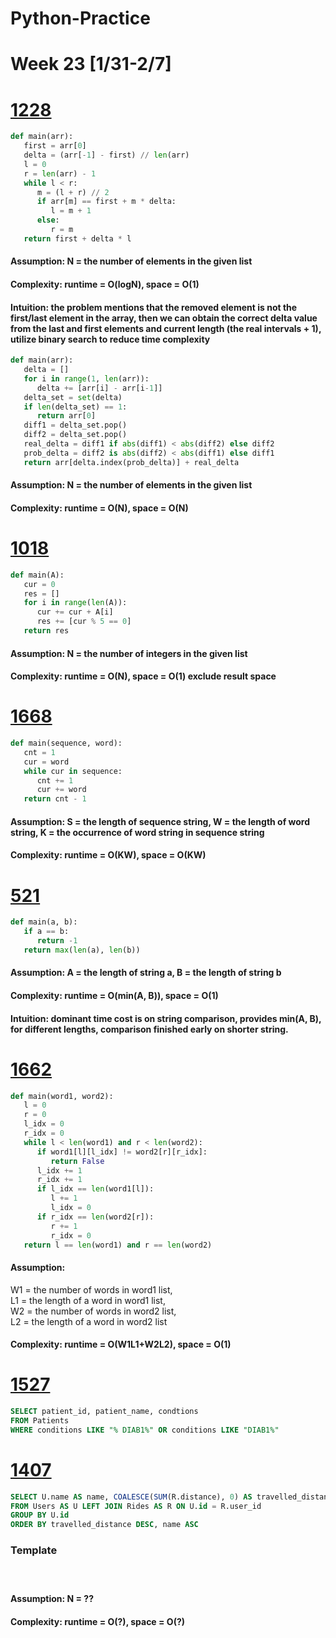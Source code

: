 # Python-Practice

# Week 23 [1/31-2/7]

# [1228](https://leetcode.com/problems/missing-number-in-arithmetic-progression/)
```python
def main(arr):
   first = arr[0]
   delta = (arr[-1] - first) // len(arr)
   l = 0
   r = len(arr) - 1
   while l < r:
      m = (l + r) // 2
      if arr[m] == first + m * delta:
         l = m + 1
      else:
         r = m
   return first + delta * l
```
#### Assumption: N = the number of elements in the given list
#### Complexity: runtime = O(logN), space = O(1)
#### Intuition: the problem mentions that the removed element is not the first/last element in the array, then we can obtain the correct delta value from the last and first elements and current length (the real intervals + 1), utilize binary search to reduce time complexity

```python
def main(arr):
   delta = []
   for i in range(1, len(arr)):
      delta += [arr[i] - arr[i-1]]
   delta_set = set(delta)
   if len(delta_set) == 1:
      return arr[0]
   diff1 = delta_set.pop()
   diff2 = delta_set.pop()
   real_delta = diff1 if abs(diff1) < abs(diff2) else diff2
   prob_delta = diff2 is abs(diff2) < abs(diff1) else diff1
   return arr[delta.index(prob_delta)] + real_delta
```
#### Assumption: N = the number of elements in the given list
#### Complexity: runtime = O(N), space = O(N)

# [1018](https://leetcode.com/problems/binary-prefix-divisible-by-5/)
```python
def main(A):
   cur = 0
   res = []
   for i in range(len(A)):
      cur += cur + A[i]
      res += [cur % 5 == 0]
   return res
```
#### Assumption: N = the number of integers in the given list
#### Complexity: runtime = O(N), space = O(1) exclude result space

# [1668](https://leetcode.com/problems/maximum-repeating-substring/)
```python
def main(sequence, word):
   cnt = 1
   cur = word
   while cur in sequence:
      cnt += 1
      cur += word
   return cnt - 1
```
#### Assumption: S = the length of sequence string, W = the length of word string, K = the occurrence of word string in sequence string
#### Complexity: runtime = O(KW), space = O(KW)

# [521](https://leetcode.com/problems/longest-uncommon-subsequence-i/)
```python
def main(a, b):
   if a == b:
      return -1
   return max(len(a), len(b))
```
#### Assumption: A = the length of string a, B = the length of string b
#### Complexity: runtime = O(min(A, B)), space = O(1)
#### Intuition: dominant time cost is on string comparison, provides min(A, B), for different lengths, comparison finished early on shorter string.

# [1662](https://leetcode.com/problems/check-if-two-string-arrays-are-equivalent/)
```python
def main(word1, word2):
   l = 0
   r = 0
   l_idx = 0
   r_idx = 0
   while l < len(word1) and r < len(word2):
      if word1[l][l_idx] != word2[r][r_idx]:
         return False
      l_idx += 1
      r_idx += 1
      if l_idx == len(word1[l]):
         l += 1
         l_idx = 0
      if r_idx == len(word2[r]):
         r += 1
         r_idx = 0
   return l == len(word1) and r == len(word2)
```
#### Assumption:
W1 = the number of words in word1 list, \
L1 = the length of a word in word1 list, \
W2 = the number of words in word2 list, \
L2 = the length of a word in word2 list
#### Complexity: runtime = O(W1L1+W2L2), space = O(1)

# [1527](https://leetcode.com/problems/patients-with-a-condition/)
```sql
SELECT patient_id, patient_name, condtions
FROM Patients
WHERE conditions LIKE "% DIAB1%" OR conditions LIKE "DIAB1%"
```

# [1407](https://leetcode.com/problems/top-travellers/)
```sql
SELECT U.name AS name, COALESCE(SUM(R.distance), 0) AS travelled_distance
FROM Users AS U LEFT JOIN Rides AS R ON U.id = R.user_id
GROUP BY U.id
ORDER BY travelled_distance DESC, name ASC
```

### Template
# []()
```python
```
#### Assumption: N = ??
#### Complexity: runtime = O(?), space = O(?)
